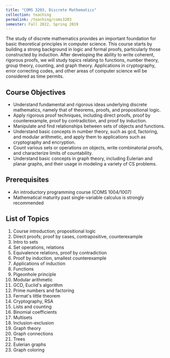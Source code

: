 ```yaml
---
title: "COMS 3203, Discrete Mathematics"
collection: teaching
permalink: /teaching/coms3203
semester: Fall 2022, Spring 2019
---
```


The study of discrete mathematics provides an important foundation for basic theoretical principles in computer science. This course starts by building a strong background in logic and formal proofs, particularly those constructed by induction. After developing the ability to write coherent, rigorous proofs, we will study topics relating to functions, number theory, group theory, counting, and graph theory. Applications in cryptography, error correcting codes, and other areas of computer science will be considered as time permits.

## Course Objectives
- Understand fundamental and rigorous ideas underlying discrete mathematics, namely that of theorems, proofs, and propositional logic.
- Apply rigorous proof techniques, including direct proofs, proof by counterexample, proof by contradiction, and proof by induction.
- Manipulate and find relationships between sets of objects and functions.
- Understand basic concepts in number theory, such as gcd, factoring, and modular arithmetic, and apply them to applications such as cryptography and encryption.
- Count various sets or operations on objects, write combinatorial proofs, and characterize limits of countability.
- Understand basic concepts in graph theory, including Eulerian and planar graphs, and their usage in modeling a variety of CS problems.

## Prerequisites
- An introductory programming course (COMS 1004/1007)
- Mathematical maturity past single-variable calculus is strongly recommended

## List of Topics
1. Course introduction; propositional logic
2. Direct proofs; proof by cases, contrapositive, counterexample
3. Intro to sets
4. Set operations, relations
5. Equivalence relations, proof by contradiction
6. Proof by induction, smallest counterexample
7. Applications of induction
8. Functions
9. Pigeonhole principle
10. Modular arithmetic
11. GCD, Euclid's algorithm
12. Prime numbers and factoring
13. Fermat's little theorem
14. Cryptography, RSA
15. Lists and counting
16. Binomial coefficients
17. Multisets
18. Inclusion-exclusion
19. Graph theory
20. Graph connections
21. Trees
22. Eulerian graphs
23. Graph coloring

